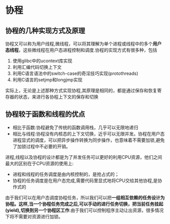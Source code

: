 # 协程

## 协程的几种实现方式及原理

协程又可以称为用户线程,微线程，可以将其理解为单个进程或线程中的多个**用户态线程**，这些微线程在用户态进程控制和调度.协程的实现方式有很多种，包括

1. 使用glibc中的ucontext库实现
2. 利用汇编代码切换上下文
3. 利用C语言语法中的switch-case的奇淫技巧实现(protothreads)
4. 利用C语言的setjmp和longjmp实现

实际上，无论是上述那种方式实现协程,其原理是相同的，都是通过保存和恢复寄存器的状态，来进行各协程上下文的保存和切换  


## 协程较于函数和线程的优点

- 相比于函数:协程避免了传统的函数调用栈，几乎可以无限地递归
- 相比与线程:协程没有内核态的上下文切换，近乎可以无限并发。协程在用户态进程显式的调度，可以把异步操作转换为同步操作，也意味着不需要加锁,避免了加锁过程中不必要的开销。

进程,线程以及协程的设计都是为了并发任务可以更好的利用CPU资源，他们之间最大的区别在于CPU资源的使用上:

- 进程和线程的任务调度是由内核控制的，是抢占式的；
- 协程的任务调度是在用户态完成,需要代码里显式地将CPU交给其他协程,是协作式的

由于我们可以在用户态调度协程任务，所以我们可以把**一组相互依赖的任务设计为协程。这样,当一个协程任务完成之后,可以手动的进行任务切换，把当前任务挂起(yield),切换到另一个协程区工作**.由于我们可以控制程序主动让出资源，很多情况下将不需要对资源进行加锁。

